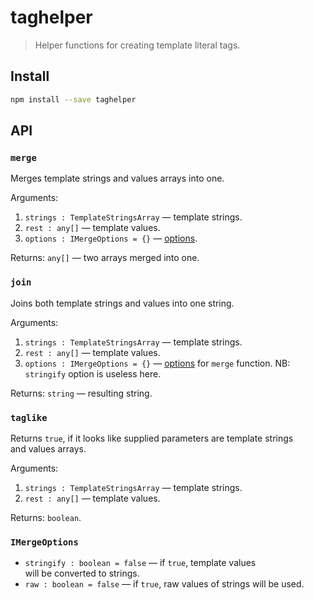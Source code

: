# taghelper

 >  Helper functions for creating template literal tags.

## Install

````bash
npm install --save taghelper
````

## API

### `merge`

Merges template strings and values arrays into one.

Arguments:

 1. `strings : TemplateStringsArray` — template strings.
 2. `rest : any[]` — template values.
 3. `options : IMergeOptions = {}` — [options](#imergeoptions).

Returns: `any[]` — two arrays merged into one.

### `join`

Joins both template strings and values into one string.

Arguments:

 1. `strings : TemplateStringsArray` — template strings.
 2. `rest : any[]` — template values.
 3. `options : IMergeOptions = {}` — [options](#imergeoptions) for `merge` function.
    NB: `stringify` option is useless here.

Returns: `string` — resulting string.

### `taglike`

Returns `true`, if it looks like supplied parameters
are template strings and values arrays.

Arguments:

 1. `strings : TemplateStringsArray` — template strings.
 2. `rest : any[]` — template values.

Returns: `boolean`.

### `IMergeOptions`

 *  `stringify : boolean = false` — if `true`, template values will be converted to strings.
 *  `raw : boolean = false` — if `true`, raw values of strings will be used.
